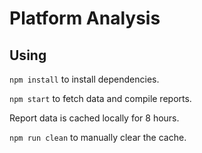 # Platform Analysis

## Using

`npm install` to install dependencies.

`npm start` to fetch data and compile reports.

Report data is cached locally for 8 hours.

`npm run clean` to manually clear the cache.
